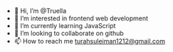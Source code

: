 - 👋 Hi, I’m @Truella
- 👀 I’m interested in frontend web development
- 🌱 I’m currently learning  JavaScript
- 💞️ I’m looking to collaborate on github
- 📫 How to reach me turahsuleiman1212@gmail.com

<!---
Truella/Truella is a ✨ special ✨ repository because its `README.md` (this file) appears on your GitHub profile.
You can click the Preview link to take a look at your changes.
--->
